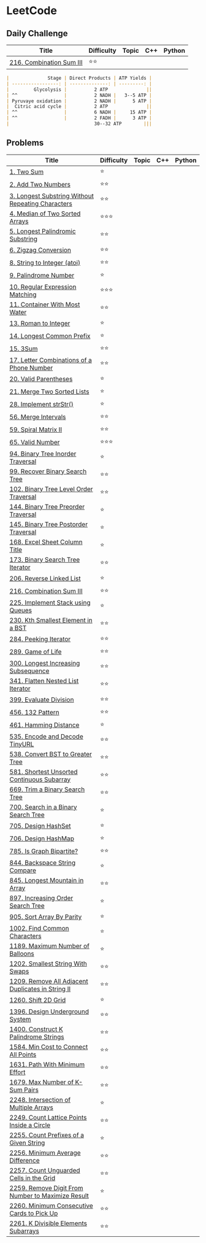 # LeetCode

## Daily Challenge

| Title | Difficulty | Topic | C++ | Python |
| ----- |------------| ----- | --- | ------ |
|[216. Combination Sum III](https://leetcode.com/problems/combination-sum-iii)   |:star::star:         |  |    |      |

```markdown
|              Stage | Direct Products | ATP Yields |
| -----------------: | --------------: | ---------: |
|         Glycolysis |          2 ATP              ||
| ^^                 |          2 NADH |   3--5 ATP |
| Pyruvaye oxidation |          2 NADH |      5 ATP |
|  Citric acid cycle |          2 ATP              ||
| ^^                 |          6 NADH |     15 ATP |
| ^^                 |          2 FADH |      3 ATP |
|                               30--32 ATP        |||
```

## Problems

| Title | Difficulty | Topic | C++ | Python |
| ----- |------------| ----- | --- | ------ |
|[1. Two Sum](https://leetcode.com/problems/two-sum)                                                                                            |:star:            |            |           |        |
|[2. Add Two Numbers](https://leetcode.com/problems/add-two-numbers)                                                                            |:star::star:      |            |           |        |
|[3. Longest Substring Without Repeating Characters](https://leetcode.com/problems/longest-substring-without-repeating-characters)              |:star::star:      |            |           |        |
|[4. Median of Two Sorted Arrays](https://leetcode.com/problems/median-of-two-sorted-arrays)                                                    |:star::star::star:|            |           |        |
|[5. Longest Palindromic Substring](https://leetcode.com/problems/longest-palindromic-substring)                                                |:star::star:      |            |           |        |
|[6. Zigzag Conversion](https://leetcode.com/problems/zigzag-conversion)                                                                        |:star::star:      |            |           |        |
|[8. String to Integer (atoi)](https://leetcode.com/problems/string-to-integer-atoi)                                                            |:star::star:      |            |           |        |
|[9. Palindrome Number](https://leetcode.com/problems/palindrome-number)                                                                        |:star:            |            |           |        |
|[10. Regular Expression Matching](https://leetcode.com/problems/regular-expression-matching)                                                   |:star::star::star:|            |           |      |
|[11. Container With Most Water](https://leetcode.com/problems/container-with-most-water)                                                       |:star::star:      |            |           |        |
|[13. Roman to Integer](https://leetcode.com/problems/roman-to-integer)                                                                         |:star:            |            |           |        |
|[14. Longest Common Prefix ](https://leetcode.com/problems/longest-common-prefix)                                                              |:star:            |            |           |        |
|[15. 3Sum](https://leetcode.com/problems/3sum)                                                                                                 |:star::star:      |            |           |        |
|[17. Letter Combinations of a Phone Number](https://leetcode.com/problems/letter-combinations-of-a-phone-number)                               |:star::star:      |            |           |        |
|[20. Valid Parentheses](https://leetcode.com/problems/valid-parentheses)                                                                       |:star:            |            |           |        |
|[21. Merge Two Sorted Lists](https://leetcode.com/problems/merge-two-sorted-lists)                                                             |:star:            |            |           |        |
|[28. Implement strStr()](https://leetcode.com/problems/implement-strstr)                                                                       |:star:            |            |           |        |
|[56. Merge Intervals](https://leetcode.com/problems/merge-intervals)                                                                           |:star::star:      |            |           |        |
|[59. Spiral Matrix II](https://leetcode.com/problems/spiral-matrix-ii)                                                                         |:star::star:      |            |           |        |
|[65. Valid Number](https://leetcode.com/problems/valid-number)                                                                                 |:star::star::star:|            |           |        |
|[94. Binary Tree Inorder Traversal](https://leetcode.com/problems/binary-tree-inorder-traversal)                                               |:star:            |            |           |        |
|[99. Recover Binary Search Tree](https://leetcode.com/problems/recover-binary-search-tree)                                                     |:star::star:      |            |           |        |
|[102. Binary Tree Level Order Traversal](https://leetcode.com/problems/binary-tree-level-order-traversal)                                      |:star::star:      |            |           |        |
|[144. Binary Tree Preorder Traversal](https://leetcode.com/problems/binary-tree-preorder-traversal)                                            |:star:            |            |           |        |
|[145. Binary Tree Postorder Traversal](https://leetcode.com/problems/binary-tree-postorder-traversal)                                          |:star:            |            |           |        |
|[168. Excel Sheet Column Title](https://leetcode.com/problems/excel-sheet-column-title)                                                        |:star:            |            |           |        |
|[173. Binary Search Tree Iterator](https://leetcode.com/problems/binary-search-tree-iterator)                                                  |:star::star:      |            |           |        |
|[206. Reverse Linked List](https://leetcode.com/problems/reverse-linked-list)                                                                  |:star:            |            |           |        |
|[216. Combination Sum III](https://leetcode.com/problems/combination-sum-iii)                                                                  |:star::star:      |            |           |        |
|[225. Implement Stack using Queues](https://leetcode.com/problems/implement-stack-using-queues)                                                |:star:            |            |           |        |
|[230. Kth Smallest Element in a BST](https://leetcode.com/problems/kth-smallest-element-in-a-bst)                                              |:star::star:      |            |           |        |
|[284. Peeking Iterator](https://leetcode.com/problems/peeking-iterator)                                                                        |:star::star:      |            |           |        |
|[289. Game of Life](https://leetcode.com/problems/game-of-life)                                                                                |:star::star:      |            |           |        |
|[300. Longest Increasing Subsequence](https://leetcode.com/problems/longest-increasing-subsequence)                                            |:star::star:      |            |           |        |
|[341. Flatten Nested List Iterator](https://leetcode.com/problems/flatten-nested-list-iterator)                                                |:star::star:      |            |           |        |
|[399. Evaluate Division](https://leetcode.com/problems/evaluate-division)                                                                      |:star::star:      |            |           |        |
|[456. 132 Pattern](https://leetcode.com/problems/132-pattern)                                                                                  |:star::star:      |            |           |        |
|[461. Hamming Distance](https://leetcode.com/problems/hamming-distance)                                                                        |:star:            |            |           |        |
|[535. Encode and Decode TinyURL](https://leetcode.com/problems/encode-and-decode-tinyurl)                                                      |:star::star:      |            |           |        |
|[538. Convert BST to Greater Tree](https://leetcode.com/problems/convert-bst-to-greater-tree)                                                  |:star::star:      |            |           |        |
|[581. Shortest Unsorted Continuous Subarray](https://leetcode.com/problems/shortest-unsorted-continuous-subarray)                              |:star::star:      |            |           |        |
|[669. Trim a Binary Search Tree](https://leetcode.com/problems/trim-a-binary-search-tree)                                                      |:star::star:      |            |           |        |
|[700. Search in a Binary Search Tree](https://leetcode.com/problems/search-in-a-binary-search-tree)                                            |:star:            |            |           |        |
|[705. Design HashSet](https://leetcode.com/problems/design-hashset)                                                                            |:star:            |            |           |        |
|[706. Design HashMap](https://leetcode.com/problems/design-hashmap)                                                                            |:star:            |            |           |        |
|[785. Is Graph Bipartite?](https://leetcode.com/problems/is-graph-bipartite)                                                                   |:star::star:      |            |           |        |
|[844. Backspace String Compare](https://leetcode.com/problems/backspace-string-compare)                                                        |:star:            |            |           |        |
|[845. Longest Mountain in Array](https://leetcode.com/problems/longest-mountain-in-array)                                                      |:star::star:      |            |           |        |
|[897. Increasing Order Search Tree](https://leetcode.com/problems/increasing-order-search-tree)                                                |:star:            |            |           |        |
|[905. Sort Array By Parity](https://leetcode.com/problems/sort-array-by-parity)                                                                |:star:            |            |           |        |
|[1002. Find Common Characters](https://leetcode.com/problems/find-common-characters)                                                           |:star:            |            |           |        |
|[1189. Maximum Number of Balloons](https://leetcode.com/problems/maximum-number-of-balloons)                                                   |:star:            |            |           |        |
|[1202. Smallest String With Swaps](https://leetcode.com/problems/smallest-string-with-swaps)                                                   |:star::star:      |            |           |        |
|[1209. Remove All Adjacent Duplicates in String II](https://leetcode.com/problems/remove-all-adjacent-duplicates-in-string-ii)                 |:star::star:      |            |           |        |
|[1260. Shift 2D Grid](https://leetcode.com/problems/shift-2d-grid)                                                                             |:star:            |            |           |        |
|[1396. Design Underground System](https://leetcode.com/problems/design-underground-system)                                                     |:star::star:      |            |           |        |
|[1400. Construct K Palindrome Strings](https://leetcode.com/problems/construct-k-palindrome-strings)                                           |:star::star:      |            |           |        |
|[1584. Min Cost to Connect All Points](https://leetcode.com/problems/min-cost-to-connect-all-points)                                           |:star::star:      |            |           |        |
|[1631. Path With Minimum Effort](https://leetcode.com/problems/path-with-minimum-effort)                                                       |:star::star:      |            |           |        |
|[1679. Max Number of K-Sum Pairs](https://leetcode.com/problems/max-number-of-k-sum-pairs)                                                     |:star::star:      |            |           |        |
|[2248. Intersection of Multiple Arrays](https://leetcode.com/problems/intersection-of-multiple-arrays)                                         |:star:            |            |           |        |
|[2249. Count Lattice Points Inside a Circle](https://leetcode.com/problems/count-lattice-points-inside-a-circle)                               |:star::star:      |            |           |        |
|[2255. Count Prefixes of a Given String](https://leetcode.com/problems/count-prefixes-of-a-given-string)                                       |:star:            |            |           |        |
|[2256. Minimum Average Difference](https://leetcode.com/problems/minimum-average-difference)                                                   |:star::star:      |            |           |        |
|[2257. Count Unguarded Cells in the Grid](https://leetcode.com/problems/count-unguarded-cells-in-the-grid)                                     |:star::star:      |            |           |        |
|[2259. Remove Digit From Number to Maximize Result](https://leetcode.com/problems/remove-digit-from-number-to-maximize-result)                 |:star:            |            |           |        |
|[2260. Minimum Consecutive Cards to Pick Up](https://leetcode.com/problems/minimum-consecutive-cards-to-pick-up)                               |:star::star:      |            |           |        |
|[2261. K Divisible Elements Subarrays](https://leetcode.com/problems/k-divisible-elements-subarrays)                                           |:star::star:      |            |           |        |